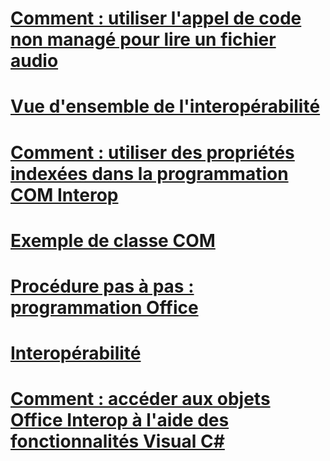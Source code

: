 # [Comment : utiliser l'appel de code non managé pour lire un fichier audio](how-to-use-platform-invoke-to-play-a-wave-file.md)
# [Vue d'ensemble de l'interopérabilité](interoperability-overview.md)
# [Comment : utiliser des propriétés indexées dans la programmation COM Interop](how-to-use-indexed-properties-in-com-interop-rogramming.md)
# [Exemple de classe COM](example-com-class.md)
# [Procédure pas à pas : programmation Office](walkthrough-office-programming.md)
# [Interopérabilité](interoperability.md)
# [Comment : accéder aux objets Office Interop à l'aide des fonctionnalités Visual C#](how-to-access-office-onterop-objects.md)
